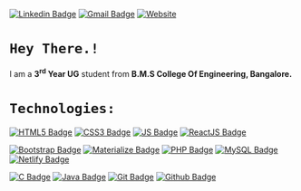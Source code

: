 [![Linkedin Badge](https://img.shields.io/badge/-LinkedIn-blue?style=flat-square&logo=Linkedin&logoColor=white&link=https://www.linkedin.com/in/mdyaseenahmed)](https://www.linkedin.com/in/mdyaseenahmed)
[![Gmail Badge](https://img.shields.io/badge/-Gmail-c14438?style=flat-square&logo=Gmail&logoColor=white&link=mailto:mdyaseenahmed1@gmail.com)](mailto:mdyaseenahmed1@gmail.com)
[![Website](https://img.shields.io/badge/-Md_Yaseen_Ahmed-0a192f?style=flat-square&logo=google-chrome&logoColor=white&link=https://mdyaseenahmed.netlify.app)](https://mdyaseenahmed.github.io)

# ```Hey There.!```

I am a **3<sup>rd</sup> Year UG** student from <b>B.M.S College Of Engineering, Bangalore.</b>

# ```Technologies:```

[![HTML5 Badge](https://img.shields.io/badge/-HTML5-E34F26?style=flat-square&logo=html5&logoColor=white)]()
[![CSS3 Badge](https://img.shields.io/badge/-CSS3-1572B6?style=flat-square&logo=css3&logoColor=white)]()
[![JS Badge](https://img.shields.io/badge/-JavaScript-black?style=flat-square&logo=javascript&logoColor=yellow)]()
[![ReactJS Badge](https://img.shields.io/badge/-ReactJS-black?style=flat-square&logo=react&logoColor=61DBFB)]()

[![Bootstrap Badge](https://img.shields.io/badge/-Bootstrap-563D7C?style=flat-square&logo=bootstrap&logoColor=white)]()
[![Materialize Badge](https://img.shields.io/badge/-Materialize_CSS-ee6e73?style=flat-square&logo=Materialize-css&logoColor=white)]()
[![PHP Badge](https://img.shields.io/badge/-PHP-black?style=flat-square&logo=php&logoColor=474A8A)]()
[![MySQL Badge](https://img.shields.io/badge/-MySQL-00758F?style=flat-square&logo=mysql&logoColor=white)]()
[![Netlify Badge](https://img.shields.io/badge/-Netlify-black?style=flat-square&logo=netlify)]()

[![C Badge](https://img.shields.io/badge/-Programming-1572B6?style=flat-square&logo=c&logoColor=white)]()
[![Java Badge](https://img.shields.io/badge/-Java-black?style=flat-square&logo=java&logoColor=white)]()
[![Git Badge](https://img.shields.io/badge/-Git-black?style=flat-square&logo=git)]()
[![Github Badge](https://img.shields.io/badge/-Github-black?style=flat-square&logo=github&logoColor=white)]()
